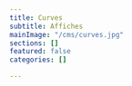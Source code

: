```yaml
---
title: Curves
subtitle: Affiches
mainImage: "/cms/curves.jpg"
sections: []
featured: false
categories: []

---
```


